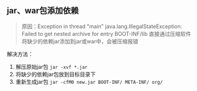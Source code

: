 
## jar、war包添加依赖

>原因：Exception in thread "main" java.lang.IllegalStateException: Failed to get nested archive for entry BOOT-INF/lib
>直接通过压缩软件将缺少的依赖jar添加到jar或war中，会被压缩报错

解决方法：
1. 解压原始jar包 `jar -xvf *.jar`
2. 将缺少的依赖jar包放到目标目录下
3. 重新生成jar包 `jar -cfM0 new.jar BOOT-INF/ META-INF/ org/`